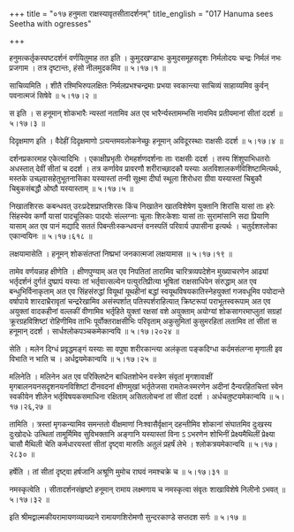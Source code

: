 +++
title = "०१७ हनुमता राक्षस्यावृतसीतादर्शनम्"
title_english = "017 Hanuma sees Seetha with ogresses"

+++


हनुमत्कर्तृकस्पष्टदर्शनं वर्णयितुमाह तत इति । कुमुदखण्डाभः
कुमुदसमूहसदृशः निर्मलोदयः चन्द्रः निर्मलं नभः प्रजगाम । तत्र दृष्टान्तः,
हंसो नीलमुदकमिव  ॥  ५।१७।१  ॥   

  

साचिव्यमिति । शीतै रश्मिभिरुपलक्षितः निर्मलप्रभश्चन्द्रमाः प्रभया
स्वकान्त्या साचिव्यं साहाय्यमिव कुर्वन् पवनात्मजं सिषेवे  ॥  ५।१७।२  ॥   

  

स इति । स हनूमान् शोकभारैः न्यस्तां नतामिव अत एव भारैर्न्यस्तामम्भसि
नावमिव प्रतीयमानां सीतां ददर्श  ॥  ५।१७।३  ॥   

  

दिदृक्षमाण इति । वैदेहीं दिदृक्षमाणो ऽत्यन्तमवलोकनेच्छुः हनूमान्
अविदूरस्थाः राक्षसीः ददर्श  ॥  ५।१७।४  ॥   

  

दर्शनप्रकारमाह एकेत्यादिभिः । एकाक्षीप्रभृतीः रोमहर्शणदर्शनाः ताः
राक्षसीः ददर्श । तस्य शिंशुपाभिधतरोः अधस्तात् देवीं सीतां च ददर्श । तत्र
कर्णावेव प्रावरणौ शरीराच्छादकौ यस्याः अतविशालकर्णविशिष्टामित्यर्थः,
मस्तके उच्छ्वासहेतुभूतनासिका यस्यास्तां तन्वी सूक्ष्मा दीर्घा स्थूला
शिरोधरा ग्रीवा यस्यास्तां चिबुकौ चिबुकसंबद्धौ ओष्ठौ यस्यास्ताम्  ॥ 
५।१७।५  ॥   

  

निखातशिरसः कबन्धवत् उरःप्रदेशप्राप्तशिरसः किंच निखातेन खातविशेषेण
युक्तानि शिरांसि यासां ताः हरेः सिंहस्येव कर्णौ यासां पादचूलिकाः पादयोः
संल्लग्नाः चूलाः शिरःकेशाः यासां ताः सुरामांसानि सदा प्रियाणि यासाम् अत
एव पानं मद्यादि सततं पिबन्तीःस्कन्धवन्तं वनस्पतिं परिवार्य उपासीना
इत्यर्थः । चतुर्दशश्लोका एकान्वयिनः  ॥  ५।१७।६१८  ॥   

  

लक्षयामासेति । हनूमन् शोकसंतप्तां निष्प्रभां जनकात्मजां लक्षयामास  ॥ 
५।१७।१९  ॥   

  

तामेव वर्णयन्नाह क्षीणेति । क्षीणपुण्याम् अत एव निपतितां तारामिव
चारित्रव्यपदेशेन मुख्याचरणेन आढ्यां भर्तृदर्शनं दुर्गतं दुष्प्रापं
यस्याः तां भर्तृवात्सल्येन पत्युरतिप्रीत्या भूषितां राक्षसाधिपेन
संरुद्धाम् अत एव बन्धुभिर्विनाकृताम् अत एव सिंहसंरुद्धां वियूथां
यूथहीनां बद्धां स्वयूथविषयकातिस्नेहयुक्तां गजवधूमिव पयोदान्ते वर्षापाये
शारदाभ्रैरावृतां चन्द्ररेखामिव असंस्पर्शात् पतिस्पर्शराहित्यात्
क्रिष्टरूपां पराभूतस्वरूपाम् अत एव अयुक्तां वादकहीनां वल्लकीं वीणामिव
भर्तृहिते युक्तां रक्षसां वशे अयुक्ताम् अयोग्यां शोकसागरमाप्लुतां
सग्रहां क्रूरग्रहविशिष्टां रोहिणीमिव ताभिः पूर्वोक्तराक्षसीभिः परिवृताम्
अकुसुमितां कुसुमरहितां लतामिव तां सीतां स हनूमान् ददर्श ।
सार्धश्लोकपञ्चकमेकान्वयि  ॥  ५।१७।२०२४  ॥   

  

सेति । मलेन दिग्धं प्रवृद्धमङ्गं यस्याः सा वपुषा शरीरकान्त्या अलंकृता
पङ्कदिग्धा कर्दमसंलग्ना मृणाली इव विभाति न भाति च । अर्धद्वयमेकान्वयि  ॥ 
५।१७।२५  ॥   

  

मलिनेति । मलिनेन अत एव परिक्लिष्टेन बाधितशोभेन वस्त्रेण संवृतां
मृगशावाक्षीं मृगबालनयनसदृशनयनविशिष्टां दीनवदनां क्षीणमुखां भर्तृतेजसा
रामतेजःस्मरणेन अदीनां दैन्यरहितचित्तां स्वेन स्वकीयेन शीलेन
भर्तृविषयकसमाधिना रक्षिताम् असितलोचनां तां सीतां ददर्श ।
अर्धचतुष्टयमेकान्वयि  ॥  ५।१७।२६,२७  ॥   

  

तामिति । त्रस्तां मृगकन्यामिव समन्ततो वीक्षमाणां निःश्वासैर्वृक्षान्
दहन्तीमिव शोकानां संघातमिव दुःखस्य दुःखोदधेः उत्थितां तामूर्मिमिव
सुविभक्तानि अङ्गानि यस्यास्तां विना ऽ ऽभरणेन शोभिनीं प्रेक्ष्यमैथिलीं
प्रेक्ष्या चासौ मैथिली चेति कर्मधारयस्तां सीतां दृष्ट्वा मारुतिः अतुलं
प्रहर्षं लेभे । श्लोकत्रयमेकान्वयि  ॥  ५।१७।२८३०  ॥   

  

हर्षेति । तां सीतां दृष्ट्वा हर्षजानि अश्रूणि मुमोच राघवं नमश्चक्रे च  ॥ 
५।१७।३१  ॥   

  

नमस्कृत्वेति । सीतादर्शनसंहृष्टो हनूमान् रामाय लक्ष्मणाय च नमस्कृत्वा
संवृतः शाखाविशेषे निलीनो ऽभवत्  ॥  ५।१७।३२  ॥   

  

इति श्रीमद्वाल्मकीयरामायणव्याख्याने रामायणशिरोमणौ सुन्दरकाण्डे सप्तदश
सर्गः  ॥  ५।१७  ॥   

  


